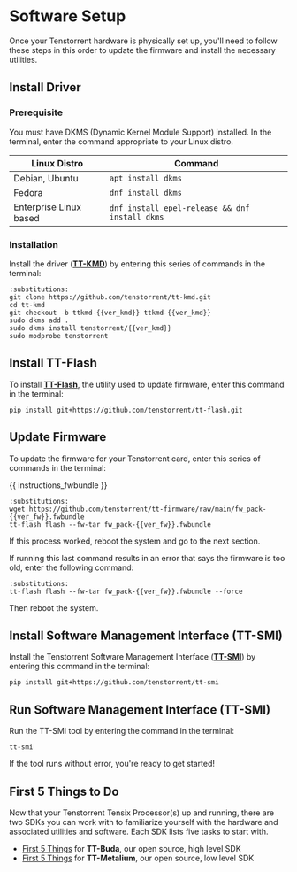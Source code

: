 # Software Setup

Once your Tenstorrent hardware is physically set up, you'll need to follow these steps in this order to update the firmware and install the necessary utilities.



## Install Driver

### Prerequisite

You must have DKMS (Dynamic Kernel Module Support) installed. In the terminal, enter the command appropriate to your Linux distro.

| Linux Distro           | Command                                        |
| ---------------------- | ---------------------------------------------- |
| Debian, Ubuntu         | `apt install dkms`                             |
| Fedora                 | `dnf install dkms`                             |
| Enterprise Linux based | `dnf install epel-release && dnf install dkms` |

### Installation

Install the driver (**[TT-KMD](https://github.com/tenstorrent/tt-kmd)**) by entering this series of commands in the terminal:

```{code-block} bash
:substitutions:
git clone https://github.com/tenstorrent/tt-kmd.git
cd tt-kmd
git checkout -b ttkmd-{{ver_kmd}} ttkmd-{{ver_kmd}}
sudo dkms add .
sudo dkms install tenstorrent/{{ver_kmd}}
sudo modprobe tenstorrent
```

## Install TT-Flash

To install **[TT-Flash](https://github.com/tenstorrent/tt-flash)**, the utility used to update firmware, enter this command in the terminal:

```
pip install git+https://github.com/tenstorrent/tt-flash.git
```



## Update Firmware

To update the firmware for your Tenstorrent card, enter this series of commands in the terminal:

{{ instructions_fwbundle }}
```{code-block} bash
:substitutions:
wget https://github.com/tenstorrent/tt-firmware/raw/main/fw_pack-{{ver_fw}}.fwbundle
tt-flash flash --fw-tar fw_pack-{{ver_fw}}.fwbundle
```

If this process worked, reboot the system and go to the next section. 

If running this last command results in an error that says the firmware is too old, enter the following command:

```{code-block} bash
:substitutions:
tt-flash flash --fw-tar fw_pack-{{ver_fw}}.fwbundle --force
```

Then reboot the system.



## Install Software Management Interface (TT-SMI)

Install the Tenstorrent Software Management Interface (**[TT-SMI](https://github.com/tenstorrent/tt-smi)**) by entering this command in the terminal:

```
pip install git+https://github.com/tenstorrent/tt-smi
```

 

## Run Software Management Interface (TT-SMI)

Run the TT-SMI tool by entering the command in the terminal:

```
tt-smi
```

If the tool runs without error, you're ready to get started! 

 

## First 5 Things to Do

Now that your Tenstorrent Tensix Processor(s) up and running, there are two SDKs you can work with to familiarize yourself with the hardware and associated utilities and software. Each SDK lists five tasks to start with.

- [First 5 Things](https://github.com/tenstorrent/tt-buda-demos?tab=readme-ov-file#first-5-things-to-do) for **TT-Buda**, our open source, high level SDK
- [First 5 Things](https://tenstorrent.github.io/tt-metalium/latest/get_started/get_started.html) for **TT-Metalium**, our open source, low level SDK
